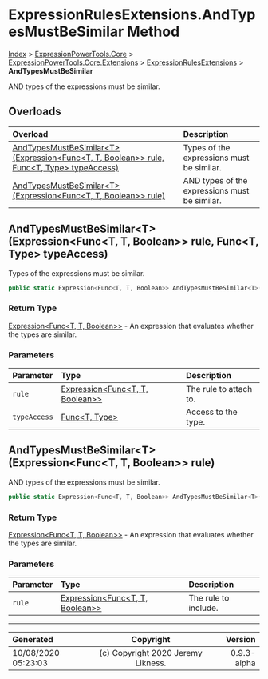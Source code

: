 ﻿# ExpressionRulesExtensions.AndTypesMustBeSimilar Method

[Index](../index.md) > [ExpressionPowerTools.Core](ExpressionPowerTools.Core.a.md) > [ExpressionPowerTools.Core.Extensions](ExpressionPowerTools.Core.Extensions.n.md) > [ExpressionRulesExtensions](ExpressionPowerTools.Core.Extensions.ExpressionRulesExtensions.cs.md) > **AndTypesMustBeSimilar**

AND types of the expressions must be similar.

## Overloads

| Overload | Description |
| :-- | :-- |
| [AndTypesMustBeSimilar&lt;T>(Expression&lt;Func&lt;T, T, Boolean>> rule, Func&lt;T, Type> typeAccess)](#andtypesmustbesimilartexpressionfunct-t-boolean-rule-funct-type-typeaccess) | Types of the expressions must be similar. |
| [AndTypesMustBeSimilar&lt;T>(Expression&lt;Func&lt;T, T, Boolean>> rule)](#andtypesmustbesimilartexpressionfunct-t-boolean-rule) | AND types of the expressions must be similar. |
## AndTypesMustBeSimilar&lt;T>(Expression&lt;Func&lt;T, T, Boolean>> rule, Func&lt;T, Type> typeAccess)

Types of the expressions must be similar.

```csharp
public static Expression<Func<T, T, Boolean>> AndTypesMustBeSimilar<T>(Expression<Func<T, T, Boolean>> rule, Func<T, Type> typeAccess)
```

### Return Type

 [Expression&lt;Func&lt;T, T, Boolean>>](https://docs.microsoft.com/dotnet/api/system.linq.expressions.expression-1)  - An expression that evaluates whether the types are similar.

### Parameters

| Parameter | Type | Description |
| :-- | :-- | :-- |
| `rule` | [Expression&lt;Func&lt;T, T, Boolean>>](https://docs.microsoft.com/dotnet/api/system.linq.expressions.expression-1) | The rule to attach to. |
| `typeAccess` | [Func&lt;T, Type>](https://docs.microsoft.com/dotnet/api/system.func-2) | Access to the type. |


## AndTypesMustBeSimilar&lt;T>(Expression&lt;Func&lt;T, T, Boolean>> rule)

AND types of the expressions must be similar.

```csharp
public static Expression<Func<T, T, Boolean>> AndTypesMustBeSimilar<T>(Expression<Func<T, T, Boolean>> rule)
```

### Return Type

 [Expression&lt;Func&lt;T, T, Boolean>>](https://docs.microsoft.com/dotnet/api/system.linq.expressions.expression-1)  - An expression that evaluates whether the types are similar.

### Parameters

| Parameter | Type | Description |
| :-- | :-- | :-- |
| `rule` | [Expression&lt;Func&lt;T, T, Boolean>>](https://docs.microsoft.com/dotnet/api/system.linq.expressions.expression-1) | The rule to include. |



---

| Generated | Copyright | Version |
| :-- | :-: | --: |
| 10/08/2020 05:23:03 | (c) Copyright 2020 Jeremy Likness. | 0.9.3-alpha |
